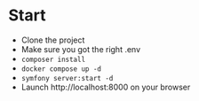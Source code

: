 # Start
- Clone the project
- Make sure you got the right .env
- ````composer install````
- ````docker compose up -d````
- ```symfony server:start -d```
- Launch http://localhost:8000 on your browser

